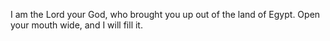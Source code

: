 I am the Lord your God, who brought you up out of the land of Egypt. Open your mouth wide, and I will fill it.
